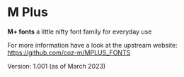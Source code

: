 # M Plus

**M+ fonts** a little nifty font family for everyday use

For more information have a look at the upstream website: https://github.com/coz-m/MPLUS_FONTS

Version: 1.001 (as of March 2023)
